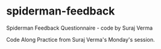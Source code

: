 # spiderman-feedback

Spiderman Feedback Questionnaire - code by Suraj Verma

Code Along Practice from Suraj Verma's Monday's session.
